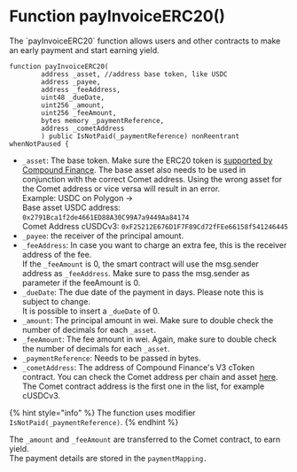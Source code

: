 # Function payInvoiceERC20()

The \`payInvoiceERC20\` function allows users and other contracts to make an early payment and start earning yield.

```solidity
function payInvoiceERC20(
        address _asset, //address base token, like USDC
        address _payee,
        address _feeAddress,
        uint48 _dueDate,
        uint256 _amount,
        uint256 _feeAmount,
        bytes memory _paymentReference,
        address _cometAddress
        ) public IsNotPaid(_paymentReference) nonReentrant whenNotPaused {
```

* `_asset`: The base token. Make sure the ERC20 token is [supported by Compound Finance](https://docs.compound.finance/#networks). The base asset also needs to be used in conjunction with the correct Comet address. Using the wrong asset for the Comet address or vice versa will result in an error.\
  Example: USDC on Polygon ->\
  Base asset USDC address: `0x2791Bca1f2de4661ED88A30C99A7a9449Aa84174`\
  Comet Address cUSDCv3: `0xF25212E676D1F7F89Cd72fFEe66158f541246445`
* `_payee`: the receiver of the principal amount.
* `_feeAddress`: In case you want to charge an extra fee, this is the receiver address of the fee.\
  If the `_feeAmount` is 0, the smart contract will use the msg.sender address as `_feeAddress`_._ Make sure to pass the msg.sender as parameter if the feeAmount is 0.
* `_dueDate`: The due date of the payment in days. Please note this is subject to change.\
  It is possible to insert a `_dueDate` of 0.
* `_amount`: The principal amount in wei. Make sure to double check the number of decimals for each `_asset`.
* `_feeAmount`: The fee amount in wei. Again, make sure to double check the number of decimals for each `_asset`.
* `_paymentReference`: Needs to be passed in bytes.&#x20;
* `_cometAddress`: The address of Compound Finance's V3 cToken contract. You can check the Comet address per chain and asset [here](https://docs.compound.finance/#networks). The Comet contract address is the first one in the list, for example cUSDCv3.

{% hint style="info" %}
The function uses modifier `IsNotPaid(_paymentReference)`.
{% endhint %}

The `_amount` and `_feeAmount` are transferred to the Comet contract, to earn yield.\
The payment details are stored in the `paymentMapping.`
